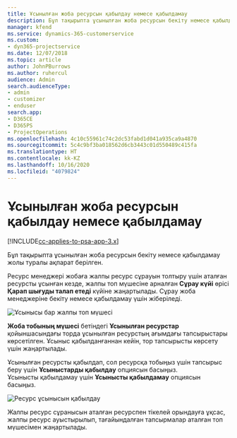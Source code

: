 ```yaml
---
title: Ұсынылған жоба ресурсын қабылдау немесе қабылдамау
description: Бұл тақырыпта ұсынылған жоба ресурсын бекіту немесе қабылдамау жолы туралы ақпарат берілген.
manager: kfend
ms.service: dynamics-365-customerservice
ms.custom:
- dyn365-projectservice
ms.date: 12/07/2018
ms.topic: article
author: JohnPBurrows
ms.author: ruhercul
audience: Admin
search.audienceType:
- admin
- customizer
- enduser
search.app:
- D365CE
- D365PS
- ProjectOperations
ms.openlocfilehash: 4c10c55961c74c2dc53fabd1d041a935ca9a4870
ms.sourcegitcommit: 5c4c9bf3ba018562d6cb3443c01d550489c415fa
ms.translationtype: HT
ms.contentlocale: kk-KZ
ms.lasthandoff: 10/16/2020
ms.locfileid: "4079824"
---
```

# <a name="accept-or-reject-a-proposed-project-resource"></a>Ұсынылған жоба ресурсын қабылдау немесе қабылдамау

[!INCLUDE[cc-applies-to-psa-app-3.x](../includes/cc-applies-to-psa-app-3x.md)]

Бұл тақырыпта ұсынылған жоба ресурсын бекіту немесе қабылдамау жолы туралы ақпарат берілген.

Ресурс менеджері жобаға жалпы ресурс сұрауын толтыру үшін аталған ресурсты ұсынған кезде, жалпы топ мүшесіне арналған **Сұрау күйі** өрісі **Қарап шығуды талап етеді** күйіне жаңартылады. Сұрау жоба менеджеріне бекіту немесе қабылдамау үшін жіберіледі.

![Ұсынысы бар жалпы топ мүшесі](media/RM-how-to-19.png)

**Жоба тобының мүшесі** бетіндегі **Ұсынылған ресурстар** қойыншасындағы торда ұсынылған ресурстың ағымдағы тапсырыстары көрсетілген. Ұсыныс қабылданғаннан кейін, тор тапсырысты көрсету үшін жаңартылады. 

Ұсынылған ресурсты қабылдап, сол ресурсқа тобыңыз үшін тапсырыс беру үшін **Ұсыныстарды қабылдау** опциясын басыңыз.  
Ұсынысты қабылдамау үшін **Ұсынысты қабылдамау** опциясын басыңыз.

![Ресурс ұсынысын қабылдау](media/RM-how-to-20.png) 

Жалпы ресурс сұранысын аталған ресурспен тікелей орындауға ұқсас, жалпы ресурс ауыстырылып, тағайындалған тапсырмалар аталған топ мүшесімен жаңартылады.
